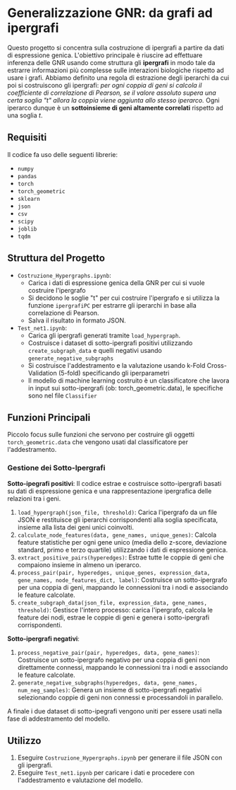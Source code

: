 # Generalizzazione GNR: da grafi ad ipergrafi
Questo progetto si concentra sulla costruzione di ipergrafi a partire da dati di espressione genica. L'obiettivo principale è riuscire ad effettuare inferenza delle GNR usando come struttura gli **ipergrafi** in modo tale da estrarre informazioni più complesse sulle interazioni biologiche rispetto ad usare i grafi.
Abbiamo definito una regola di estrazione degli iperarchi da cui poi si costruiscono gli ipergrafi: _per ogni coppia di geni si calcola il coefficiente di correlazione di Pearson, se il valore assoluto supera una certa soglia "t" allora la coppia viene aggiunta allo stesso iperarco._ Ogni iperarco dunque è un **sottoinsieme di geni altamente correlati** rispetto ad una soglia _t_.

## Requisiti
Il codice fa uso delle seguenti librerie:
- `numpy`
- `pandas`
- `torch`
- `torch_geometric`
- `sklearn`
- `json`
- `csv`
- `scipy`
- `joblib`
- `tqdm`

## Struttura del Progetto
- `Costruzione_Hypergraphs.ipynb`: 
  - Carica i dati di espressione genica della GNR per cui si vuole costruire l'ipergrafo
  - Si decidono le soglie "t" per cui costruire l'ipergrafo e si utilizza la funzione `ipergrafiPC` per estrarre gli iperarchi in base alla correlazione di Pearson.
  - Salva il risultato in formato JSON.
- `Test_net1.ipynb`:
  - Carica gli ipergrafi generati tramite `load_hypergraph`.
  - Costruisce i dataset di sotto-ipergrafi positivi utilizzando `create_subgraph_data` e quelli negativi usando `generate_negative_subgraphs`
  - Si costruisce l'addestramento e la valutazione usando k-Fold Cross-Validation (5-fold) specificando gli iperparametri
  - Il modello di machine learning costruito è un classificatore che lavora in input sui sotto-ipergrafi (ob: torch_geometric.data), le specifiche sono nel file `Classifier`

## Funzioni Principali
Piccolo focus sulle funzioni che servono per costruire gli oggetti `torch_geometric.data` che vengono usati dal classificatore per l'addestramento.

### Gestione dei Sotto-Ipergrafi
**Sotto-ipegrafi positivi**:
Il codice estrae e costruisce sotto-ipergrafi basati su dati di espressione genica e una rappresentazione ipergrafica delle relazioni tra i geni.
1. `load_hypergraph(json_file, threshold)`: Carica l'ipergrafo da un file JSON e restituisce gli iperarchi corrispondenti alla soglia specificata, insieme alla lista dei geni unici coinvolti.
2. `calculate_node_features(data, gene_names, unique_genes)`: Calcola feature statistiche per ogni gene unico (media dello z-score, deviazione standard, primo e terzo quartile) utilizzando i dati di espressione genica.
3. `extract_positive_pairs(hyperedges)`: Estrae tutte le coppie di geni che compaiono insieme in almeno un iperarco.
4. `process_pair(pair, hyperedges, unique_genes, expression_data, gene_names, node_features_dict, label)`: Costruisce un sotto-ipergrafo per una coppia di geni, mappando le connessioni tra i nodi e associando le feature calcolate.
5. `create_subgraph_data(json_file, expression_data, gene_names, threshold)`: Gestisce l'intero processo: carica l'ipergrafo, calcola le feature dei nodi, estrae le coppie di geni e genera i sotto-ipergrafi corrispondenti.

**Sotto-ipergrafi negativi**:
1. `process_negative_pair(pair, hyperedges, data, gene_names)`: Costruisce un sotto-ipergrafo negativo per una coppia di geni non direttamente connessi, mappando le connessioni tra i nodi e associando le feature calcolate.
2. `generate_negative_subgraphs(hyperedges, data, gene_names, num_neg_samples)`: Genera un insieme di sotto-ipergrafi negativi selezionando coppie di geni non connessi e processandoli in parallelo.

A finale i due dataset di sotto-ipegrafi vengono uniti per essere usati nella fase di addestramento del modello.

## Utilizzo
1. Eseguire `Costruzione_Hypergraphs.ipynb` per generare il file JSON con gli ipergrafi.
2. Eseguire `Test_net1.ipynb` per caricare i dati e procedere con l'addestramento e valutazione del modello.
